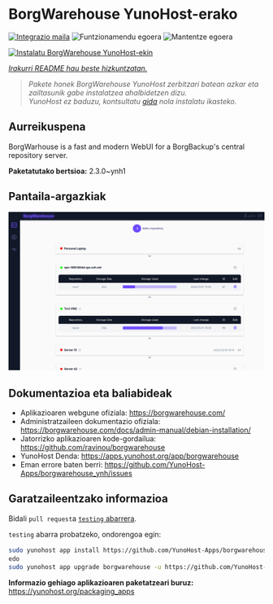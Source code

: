 <!--
Ohart ongi: README hau automatikoki sortu da <https://github.com/YunoHost/apps/tree/master/tools/readme_generator>ri esker
EZ editatu eskuz.
-->

# BorgWarehouse YunoHost-erako

[![Integrazio maila](https://dash.yunohost.org/integration/borgwarehouse.svg)](https://dash.yunohost.org/appci/app/borgwarehouse) ![Funtzionamendu egoera](https://ci-apps.yunohost.org/ci/badges/borgwarehouse.status.svg) ![Mantentze egoera](https://ci-apps.yunohost.org/ci/badges/borgwarehouse.maintain.svg)

[![Instalatu BorgWarehouse YunoHost-ekin](https://install-app.yunohost.org/install-with-yunohost.svg)](https://install-app.yunohost.org/?app=borgwarehouse)

*[Irakurri README hau beste hizkuntzatan.](./ALL_README.md)*

> *Pakete honek BorgWarehouse YunoHost zerbitzari batean azkar eta zailtasunik gabe instalatzea ahalbidetzen dizu.*  
> *YunoHost ez baduzu, kontsultatu [gida](https://yunohost.org/install) nola instalatu ikasteko.*

## Aurreikuspena

BorgWarhouse is a fast and modern WebUI for a BorgBackup's central repository server. 


**Paketatutako bertsioa:** 2.3.0~ynh1

## Pantaila-argazkiak

![BorgWarehouse(r)en pantaila-argazkia](./doc/screenshots/screenshot.png)

## Dokumentazioa eta baliabideak

- Aplikazioaren webgune ofiziala: <https://borgwarehouse.com/>
- Administratzaileen dokumentazio ofiziala: <https://borgwarehouse.com/docs/admin-manual/debian-installation/>
- Jatorrizko aplikazioaren kode-gordailua: <https://github.com/ravinou/borgwarehouse>
- YunoHost Denda: <https://apps.yunohost.org/app/borgwarehouse>
- Eman errore baten berri: <https://github.com/YunoHost-Apps/borgwarehouse_ynh/issues>

## Garatzaileentzako informazioa

Bidali `pull request`a [`testing` abarrera](https://github.com/YunoHost-Apps/borgwarehouse_ynh/tree/testing).

`testing` abarra probatzeko, ondorengoa egin:

```bash
sudo yunohost app install https://github.com/YunoHost-Apps/borgwarehouse_ynh/tree/testing --debug
edo
sudo yunohost app upgrade borgwarehouse -u https://github.com/YunoHost-Apps/borgwarehouse_ynh/tree/testing --debug
```

**Informazio gehiago aplikazioaren paketatzeari buruz:** <https://yunohost.org/packaging_apps>
